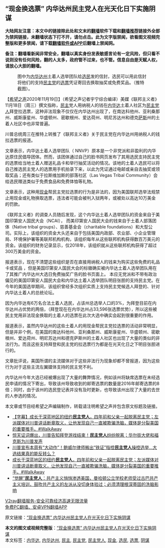  <h2>“现金换选票” 内华达州民主党人在光天化日下实施阴谋</h2> <p class="notice"><b>大陆网友注意：本文中的链接除此处和文末的<a href="https://github.com/bannedbook/fanqiang" >翻墙</a>软件下载和<a href="https://github.com/killgcd/justmysocks/blob/master/README.md">翻墙推荐</a>链接外全部为禁网链接，未翻墙状态下打不开，请勿点击。此为文字版禁闻，欲看图文视频完整版和更多禁闻，请下载<a href="https://github.com/bannedbook/fanqiang">翻墙软件或APP</a>后翻墙上禁闻网。</p><p>备注：翻墙看新闻非常安全，翻墙以真实身份发表敏感言论有一定风险，但只看不说则没有任何风险，翻的人太多，政府管不过来，也不管。信息自由是天赋人权，请放心大胆的翻墙。</b></p>  <div class="entry"> <figure><figcaption>图中为<a href="https://www.bannedbook.org/bnews/tag/%E5%86%85%E5%8D%8E%E8%BE%BE%E5%B7%9E/" class="st_tag internal_tag" rel="tag" title="标签 内华达州 下的日志">内华达州</a>土着人选举团队给<a href="https://www.bannedbook.org/bnews/tag/%E9%80%89%E6%B0%91/" class="st_tag internal_tag" rel="tag" title="标签 选民 下的日志">选民</a>发的信封，选民可以用此信封将他们的支持<a href="https://www.bannedbook.org/bnews/tag/%e6%b0%91%e4%b8%bb%e5%85%9a/" class="st_tag internal_tag" rel="tag" title="标签 民主党 下的日志">民主党</a>的<a href="https://www.bannedbook.org/bnews/tag/%E9%80%89%E7%A5%A8/" class="st_tag internal_tag" rel="tag" title="标签 选票 下的日志">选票</a>凭证寄回去换取抽奖或免费奖品。（推特截图）。</figcaption></figure> <p>【<span class='wp_keywordlink_affiliate'><a href="https://www.soundofhope.org" title="希望之声" target="_blank">希望之声</a></span>2020年11月19日】（希望之声记者宇宁综合编译）美媒《联邦主义者》11月18日（周三）撰文指称，<a href="https://www.bannedbook.org/bnews/tag/%e6%b0%91%e4%b8%bb/" class="st_tag internal_tag" rel="tag" title="标签 民主 下的日志">民主</a>党人用纳税人的钱在<a href="https://www.bannedbook.org/bnews/tag/%E5%86%85%E5%8D%8E%E8%BE%BE/" class="st_tag internal_tag" rel="tag" title="标签 内华达 下的日志">内华达</a>土着人社区为<a href="https://www.bannedbook.org/bnews/tag/%e6%b0%91%e4%b8%bb%e5%85%9a%e4%ba%ba/" class="st_tag internal_tag" rel="tag" title="标签 民主党人 下的日志">民主党人</a>拜登拉选票，这种非法现象不仅仅在内华达州出现了，在南达科他州、亚利桑那州、威斯康星州、华盛顿州、密歇根州、爱达荷州、明尼苏达州和德克<span class='wp_keywordlink'><a href="https://www.bannedbook.org/forum5/topic42.html" title="萨斯、诚信与自救" target="_blank">萨斯</a></span>州的土着人社区中也非常普遍。</p> <p>川普总统周三在推特上转推了《联邦主义者》关于民主党在内华达州用纳税人的钱拉选票的报道。</p> <p></p>  <p>文章表示，内华达土着人选举团队（ NNVP）原本是一个非党派和非盈利的内华达原住民倡导团体。然而，该团体通过自己的脸书网页发布了其用选民支持民主党的选票给当地土着人赠送礼品卡和举行抽奖活动的情况。该地的土着人选民可以将自己推选民主党人的选票用手机拍录下来，以此为凭证通过电邮或亲自去抽奖或领取奖品；还有类似于拉斯维加斯的部落社区（Las Vegas Tribal Community）会给选民赠送类似于免费食品和免费体恤等礼物。 </p> <p>文章表示，这种用<a href="https://www.bannedbook.org/bnews/tag/%E7%8E%B0%E9%87%91/" class="st_tag internal_tag" rel="tag" title="标签 现金 下的日志">现金</a>帮民主党拉选票的行为是非法的，因为美国联邦选举法规禁止用现金或礼物换取选票，违法者可能会被判入狱两年，或被处以高达10万美金的罚款。 </p> <p>《联邦主义者》的调查人员随后发现，这个内华达土着人选举团队的资金来自于美国印第安人国民大会（NCAI）， 而美印第安人国民大会的钱来自于土着人部落团体（Native tribal groups）、慈善基金会（charitable foundations）和大型公司。实际上，该组织的资金大头还来自于包括美国内政部、农业部、小企业管理局、环境保护署等美联邦机构机构，该组织每年从这些联邦机构获得数百万美元的资金。该组织的财务记录显示，仅2018年，该组织就从这些联邦机构获得了超过300万美金的资金。 </p>  <p>报道表示，现在不清楚这些组织是否在直接用纳税人的钱来为购买这些免费的礼品卡或奖品 ，但是美国印第安人国民大会的标徽确实被内华达土着人选举团队用在了其推广内华达州大选日免费抽奖广告的脸书页面上。 本应无党派和不带有政治偏见的美国印第安人国民大会和内华达土着人选举团队明目张胆的支持民主党。在今年的美国选举期间，该组织曾经多次组织实质上支持民主党候选人拜登的、针对内华达土着人的总统论坛。</p> <p>因为内华达有6万名合法土着人选民，占该州总选举人口的3%，为拜登目前在内华达州占优势的两倍，（拜登现在在内华达州占33,596张选票优势），所以这些被民主党用非法现金换取的土着人的选票在此次大选中确实会起到很重要的作用。</p> <p>报道表示，虽然内华达州的这些土着人的用现金帮民主党拉选票的活动非常明显，但是并非个例，在美国的南达科他州、亚利桑那州、威斯康星州、华盛顿州、密歇根州、爱达荷州、明尼苏达州和德克萨斯州的土着人社区也出现了大量的类似的非法行为。而且这些支持拜登和民主党的拉选票行为都是在光天化日之下明目张胆进行的。</p>  <p>文章批评说，美国所谓的主流媒体对于这些非法行为现象却都不曾报道，因为这些行为对于这些主流左翼媒体支持的民主党不利。 </p> <p>内华达州今年大选已经被爆出现了大量的舞弊情况，例如该州将缺席选票在未经选民申请的情况下寄出，导致该州导致收到的邮寄选票的数量是2016年邮寄选票的8倍；同时，由于该州的选民登记表并没有及时更新，也导致该州出现了大量的去世的人参选的情况。 </p> <p>本文章或节目经希望之声编辑制作，转载请注明希望之声并包含原文标题及链接。</p>  <ul class='op-related-articles' title='相关阅读'> <li><a href='https://www.bannedbook.org/bnews/bannedvideo/20201118/1432965.html' target='_blank'>【字幕】成长于深蓝地区的纽约<b>民主党人</b>，四年前和父亲一起脱离民主党；左派媒体对川普讲话断章取义，让他发现自己一直被欺骗洗脑，媒体是分裂美国的重要推手。#WalkAway</a></li> <li><a href='https://www.bannedbook.org/bnews/bannedvideo/20201118/1432905.html' target='_blank'>惊天证词爆出，川普告知拜登游戏结束！<b>民主党人</b>纷纷脱离；华尔街大佬和福克斯为川普发声</a></li> <li><a href='https://www.bannedbook.org/bnews/worldnews/usa/20201118/1432643.html' target='_blank'>川普宣布本周有“大动作”！鲍威尔律师搬出“铁证”指控<b>民主党人</b>操控选举…大选结果真的能反转么？</a></li> <li><a href='https://www.bannedbook.org/bnews/bannedvideo/20201116/1431749.html' target='_blank'>成长于深蓝地区的纽约<b>民主党人</b>，四年前和父亲一起脱离民主党；左派媒体对川普讲话断章取义，让他发现自己一直被欺骗洗脑，媒体是分裂美国的重要推手。#WalkAway</a></li> <li><a href='https://www.bannedbook.org/bnews/bannedvideo/20201116/1431732.html' target='_blank'>“觉醒”<b>民主党人</b>：共产主义悄悄渗透美国，曼哈顿公立学校老师受过古巴共产主义培训，鼓吹共产主义的左派从没切身体验过；必须清理根深蒂固的洗脑影响</a></li> </ul> <p class="texttj"> <a href="https://www.bannedbook.org/forum23/topic22702.html" target="_blank">V2ray翻墙服务-安全可靠经济高速无限流量</a><br/> <a href="https://github.com/bannedbook/fanqiang/wiki/%E7%A6%81%E9%97%BB%E7%BD%91%E5%AE%89%E5%8D%93%E7%BF%BB%E5%A2%99%E6%96%B0%E9%97%BBAPP" target="_blank">免费PC翻墙、安卓VPN翻墙APP</a></p><p>原文链接：<a class="src_link"  href="https://www.soundofhope.org/post/444490" target="_blank">“现金换选票” 内华达州民主党人在光天化日下实施阴谋</a></p><a name='sharetosocial'></a>       <div><b>本文的图文或视频完整版</b>：<a href='https://www.bannedbook.org/bnews/comments/20201119/1433626.html'>“现金换选票” 内华达州民主党人在光天化日下实施阴谋</a></div>  </div><!--END ENTRY--> <div class="postfooter"> <div>本文标签：<a href="https://www.bannedbook.org/bnews/tag/%E5%86%85%E5%8D%8E%E8%BE%BE/" rel="tag">内华达</a>, <a href="https://www.bannedbook.org/bnews/tag/%E5%86%85%E5%8D%8E%E8%BE%BE%E5%B7%9E/" rel="tag">内华达州</a>, <a href="https://www.bannedbook.org/bnews/tag/%e6%b0%91%e4%b8%bb/" rel="tag">民主</a>, <a href="https://www.bannedbook.org/bnews/tag/%e6%b0%91%e4%b8%bb%e5%85%9a/" rel="tag">民主党</a>, <a href="https://www.bannedbook.org/bnews/tag/%e6%b0%91%e4%b8%bb%e5%85%9a%e4%ba%ba/" rel="tag">民主党人</a>, <a href="https://www.bannedbook.org/bnews/tag/%E7%8E%B0%E9%87%91/" rel="tag">现金</a>, <a href="https://www.bannedbook.org/bnews/tag/%E9%80%89%E6%B0%91/" rel="tag">选民</a>, <a href="https://www.bannedbook.org/bnews/tag/%E9%80%89%E7%A5%A8/" rel="tag">选票</a>, <a href="https://www.bannedbook.org/bnews/tag/%E9%98%B4%E8%B0%8B/" rel="tag">阴谋</a></div>  </div><!--END POSTFOOTER--> 